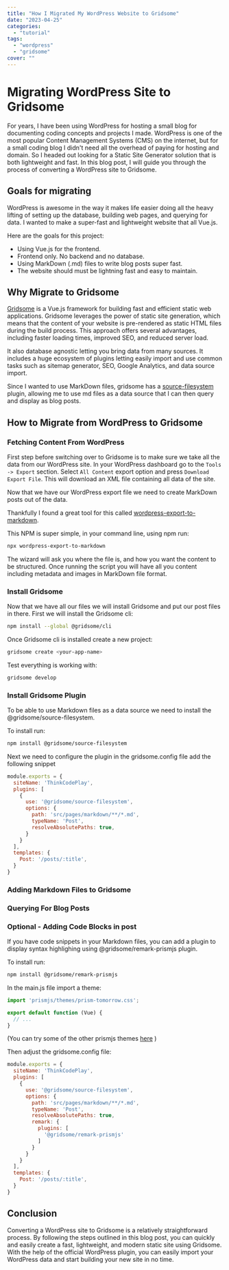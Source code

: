 ```yaml
---
title: "How I Migrated My WordPress Website to Gridsome"
date: "2023-04-25"
categories:
  - "tutorial"
tags: 
  - "wordpress"
  - "gridsome"
cover: ""
---
```


# Migrating WordPress Site to Gridsome

For years, I have been using WordPress for hosting a small blog for documenting coding concepts and projects I made.
WordPress is one of the most popular Content Management Systems (CMS) on the internet, but for a small coding blog I didn't
need all the overhead of paying for hosting and domain. So I headed out looking for a Static Site Generator solution that 
is both lightweight and fast. In this blog post, I will guide you through the process of converting a WordPress site to Gridsome.

## Goals for migrating

WordPress is awesome in the way it makes life easier doing all the heavy lifting of setting up the database, building web pages, and querying for data.
I wanted to make a super-fast and lightweight website that all  Vue.js.

Here are the goals for this project:

* Using Vue.js for the frontend.
* Frontend only. No backend and no database.
* Using MarkDown (.md) files to write blog posts super fast.
* The website should must be lightning fast and easy to maintain.


## Why Migrate to Gridsome

[Gridsome](https://gridsome.org/) is a Vue.js framework for building fast and efficient static web applications. Gridsome leverages the power of static site generation, which means that the content of your website is pre-rendered as 
static HTML files during the build process. This approach offers several advantages, including faster loading times, 
improved SEO, and reduced server load.

It also database agnostic letting you bring data from many sources. It includes a huge ecosystem of plugins letting easily import
and use common tasks such as sitemap generator, SEO, Google Analytics, and data source import.

Since I wanted to use MarkDown files, gridsome has a [source-filesystem](https://gridsome.org/plugins/@gridsome/source-filesystem) plugin, allowing me to use
md files as a data source that I can then query and display as blog posts.

## How to Migrate from WordPress to Gridsome

### Fetching Content From WordPress

First step before switching over to Gridsome is to make sure we take all the data from our WordPress site.
In your WordPress dashboard go to the `Tools -> Export` section. Select `All Content` export option and press `Download Export File`.
This will download an XML file containing all data of the site.

Now that we have our WordPress export file we need to create MarkDown posts out of the data.

Thankfully I found a great tool for this called [wordpress-export-to-markdown](https://www.npmjs.com/package/wordpress-export-to-markdown).

This NPM is super simple, in your command line, using npm run:

```bash
npx wordpress-export-to-markdown
```

The wizard will ask you where the file is, and how you want the content to be structured. Once running the script you will
have all you content including metadata and images in MarkDown file format.

### Install Gridsome

Now that we have all our files we will install Gridsome and put our post files in there. First we will install the Gridsome cli:

```bash
npm install --global @gridsome/cli
```

Once Gridsome cli is installed create a new project:

```bash
gridsome create <your-app-name>
```

Test everything is working with:

```bash
gridsome develop
```

### Install Gridsome  Plugin

To be able to use Markdown files as a data source we need to install the @gridsome/source-filesystem.

To install run:

```bash
npm install @gridsome/source-filesystem
```

Next we need to configure the plugin in the gridsome.config file add the following snippet

```js
module.exports = {
  siteName: 'ThinkCodePlay',
  plugins: [
    {
      use: '@gridsome/source-filesystem',
      options: {
        path: 'src/pages/markdown/**/*.md',
        typeName: 'Post',
        resolveAbsolutePaths: true,
      }
    }
  ],
  templates: {
    Post: '/posts/:title',
  }
}
```

### Adding Markdown Files to Gridsome

### Querying For Blog Posts

### Optional - Adding Code Blocks in post

If you have code snippets in your Markdown files, you can add a plugin to display syntax highlighing using @gridsome/remark-prismjs plugin.

To install run:

```bash
npm install @gridsome/remark-prismjs
```

In the main.js file import a theme:

```js
import 'prismjs/themes/prism-tomorrow.css';

export default function (Vue) {
  // ...
}
```

(You can try some of the other prismjs themes [here](https://prismjs.com/) )

Then adjust the gridsome.config file:

```js
module.exports = {
  siteName: 'ThinkCodePlay',
  plugins: [
    {
      use: '@gridsome/source-filesystem',
      options: {
        path: 'src/pages/markdown/**/*.md',
        typeName: 'Post',
        resolveAbsolutePaths: true,
        remark: {
          plugins: [
            '@gridsome/remark-prismjs'
          ]
        }
      }
    }
  ],
  templates: {
    Post: '/posts/:title',
  }
}
```


## Conclusion

Converting a WordPress site to Gridsome is a relatively straightforward process. By following the steps outlined in this blog post, you can quickly and easily create a fast, lightweight, and modern static site using Gridsome. With the help of the official WordPress plugin, you can easily import your WordPress data and start building your new site in no time.